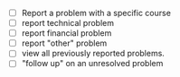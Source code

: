 


- [ ] Report a problem with a specific course
- [ ] report technical problem
- [ ] report financial problem
- [ ] report "other" problem
- [ ] view all previously reported problems.
- [ ] "follow up" on an unresolved problem